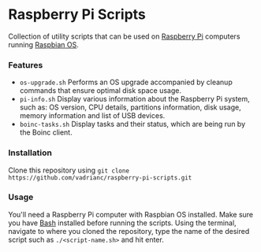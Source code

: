 # Raspberry Pi Scripts
Collection of utility scripts that can be used on [Raspberry Pi](https://www.raspberrypi.org/) computers running [Raspbian OS](https://www.raspberrypi.org/downloads/raspbian/).

### Features
* `os-upgrade.sh`
  Performs an OS upgrade accompanied by cleanup commands that ensure optimal disk space usage.
* `pi-info.sh`
  Display various information about the Raspberry Pi system, such as: OS version, CPU details, partitions information, disk usage, memory information and list of USB devices.
* `boinc-tasks.sh`
  Display tasks and their status, which are being run by the Boinc client.

### Installation
Clone this repository using `git clone https://github.com/vadrianc/raspberry-pi-scripts.git`

### Usage
You'll need a Raspberry Pi computer with Raspbian OS installed. Make sure you have [Bash](https://www.gnu.org/software/bash/) installed before running the scripts.
Using the terminal, navigate to where you cloned the repository, type the name of the desired script such as `./<script-name.sh>` and hit enter. 
